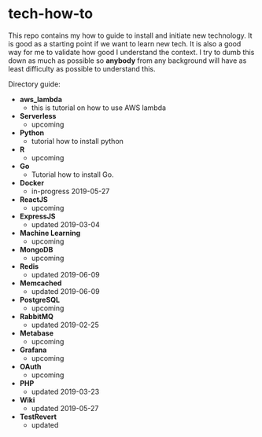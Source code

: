 # tech-how-to
This repo contains my how to guide to install and initiate new technology. It is good as a starting point if we want to learn new tech. It is also a good way for me to validate how good I understand the context. I try to dumb this down as much as possible so **anybody** from any background will have as least difficulty as possible to understand this. 

Directory guide:
- **aws_lambda**
  - this is tutorial on how to use AWS lambda
- **Serverless**
  - upcoming
- **Python**
  - tutorial how to install python
- **R**
  - upcoming
- **Go**
  - Tutorial how to install Go.
- **Docker**
  - in-progress 2019-05-27
- **ReactJS**
  - upcoming
- **ExpressJS**
  - updated 2019-03-04
- **Machine Learning**
  - upcoming
- **MongoDB**
  - upcoming
- **Redis**
  - updated 2019-06-09
- **Memcached**
  - updated 2019-06-09
- **PostgreSQL**
  - upcoming
- **RabbitMQ**
  - updated 2019-02-25
- **Metabase**
  - upcoming
- **Grafana**
  - upcoming
- **OAuth**
  - upcoming
- **PHP**
  - updated 2019-03-23
- **Wiki**
  - updated 2019-05-27
- **TestRevert**
  - updated
